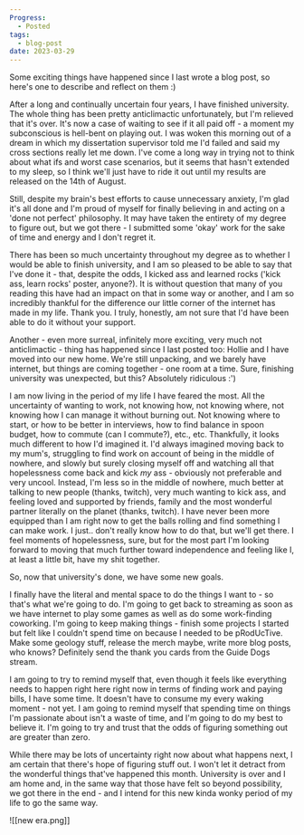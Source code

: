 ```yaml
---
Progress:
  - Posted
tags:
  - blog-post
date: 2023-03-29
---
```

Some exciting things have happened since I last wrote a blog post, so here's one to describe and reflect on them :)

After a long and continually uncertain four years, I have finished university. The whole thing has been pretty anticlimactic unfortunately, but I'm relieved that it's over. It's now a case of waiting to see if it all paid off - a moment my subconscious is hell-bent on playing out. I was woken this morning out of a dream in which my dissertation supervisor told me I'd failed and said my cross sections really let me down. I've come a long way in trying not to think about what ifs and worst case scenarios, but it seems that hasn't extended to my sleep, so I think we'll just have to ride it out until my results are released on the 14th of August.

Still, despite my brain's best efforts to cause unnecessary anxiety, I'm glad it's all done and I'm proud of myself for finally believing in and acting on a 'done not perfect' philosophy. It may have taken the entirety of my degree to figure out, but we got there - I submitted some 'okay' work for the sake of time and energy and I don't regret it. 

There has been so much uncertainty throughout my degree as to whether I would be able to finish university, and I am so pleased to be able to say that I've done it - that, despite the odds, I kicked ass and learned rocks ('kick ass, learn rocks' poster, anyone?). It is without question that many of you reading this have had an impact on that in some way or another, and I am so incredibly thankful for the difference our little corner of the internet has made in my life. Thank you. I truly, honestly, am not sure that I'd have been able to do it without your support.

Another - even more surreal, infinitely more exciting, very much not anticlimactic - thing has happened since I last posted too: Hollie and I have moved into our new home. We're still unpacking, and we barely have internet, but things are coming together - one room at a time. Sure, finishing university was unexpected, but this? Absolutely ridiculous :')

I am now living in the period of my life I have feared the most. All the uncertainty of wanting to work, not knowing how, not knowing where, not knowing how I can manage it without burning out. Not knowing where to start, or how to be better in interviews, how to find balance in spoon budget, how to commute (can I commute?), etc., etc. Thankfully, it looks much different to how I'd imagined it. I'd always imagined moving back to my mum's, struggling to find work on account of being in the middle of nowhere, and slowly but surely closing myself off and watching all that hopelessness come back and kick *my* ass - obviously not preferable and very uncool. Instead, I'm less so in the middle of nowhere, much better at talking to new people (thanks, twitch), very much wanting to kick ass, and feeling loved and supported by friends, family and the most wonderful partner literally on the planet (thanks, twitch). I have never been more equipped than I am right now to get the balls rolling and find something I can make work. I just.. don't really know how to do that, but we'll get there. I feel moments of hopelessness, sure, but for the most part I'm looking forward to moving that much further toward independence and feeling like I, at least a little bit, have my shit together.

So, now that university's done, we have some new goals. 

I finally have the literal and mental space to do the things I want to - so that's what we're going to do. I'm going to get back to streaming as soon as we have internet to play some games as well as do some work-finding coworking. I'm going to keep making things - finish some projects I started but felt like I couldn't spend time on because I needed to be pRodUcTive. Make some geology stuff, release the merch maybe, write more blog posts, who knows? Definitely send the thank you cards from the Guide Dogs stream.

I am going to try to remind myself that, even though it feels like everything needs to happen right here right now in terms of finding work and paying bills, I have some time. It doesn't have to consume my every waking  moment - not yet. I am going to remind myself that spending time on things I'm passionate about isn't a waste of time, and I'm going to do my best to believe it. I'm going to try and trust that the odds of figuring something out are greater than zero. 

While there may be lots of uncertainty right now about what happens next, I am certain that there's hope of figuring stuff out. I won't let it detract from the wonderful things that've happened this month. University is over and I am home and, in the same way that those have felt so beyond possibility, we got there in the end - and I intend for this new kinda wonky period of my life to go the same way.

![[new era.png]]